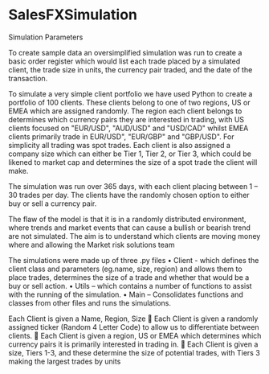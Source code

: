 # SalesFXSimulation

Simulation Parameters

To create sample data an oversimplified simulation was run to create a basic order register which would list each trade placed by a simulated client, the trade size in units, the currency pair traded, and the date of the transaction.

To simulate a very simple client portfolio we have used Python to create a portfolio of 100 clients. These clients belong to one of two regions, US or EMEA which are assigned randomly. The region each client belongs to determines which currency pairs they are interested in trading, with US clients focused on "EUR/USD", "AUD/USD" and "USD/CAD" whilst EMEA clients primarily trade in 
EUR/USD", "EUR/GBP" and "GBP/USD". For simplicity all trading was spot trades. Each client is also assigned a company size which can either be Tier 1, Tier 2, or Tier 3, which could be likened to market cap and determines the size of a spot trade the client will make.  

The simulation was run over 365 days, with each client placing between 1 – 30 trades per day. The clients have the randomly chosen option to either buy or sell a currency pair. 

The flaw of the model is that it is in a randomly distributed environment, where trends and market events that can cause a bullish or bearish trend are not simulated. The aim is to understand which clients are moving money where and allowing the Market risk solutions team

The simulations were made up of three .py files 
•	Client - which defines the client class and parameters (eg.name, size, region) and allows them to place trades, determines the size of a trade and whether that would be a buy or sell action. 
•	Utils – which contains a number of functions to assist with the running of the simulation.
•	Main – Consolidates functions and classes from other files and runs the simulations.

Each Client is given a Name, Region, Size 
	Each Client is given a randomly assigned ticker (Random 4 Letter Code) to allow us to differentiate between clients. 
	Each Client is given a region, US or EMEA which determines which currency pairs it is primarily interested in trading in.
	Each Client is given a size, Tiers 1-3, and these determine the size of potential trades, with Tiers 3 making the largest trades by units
